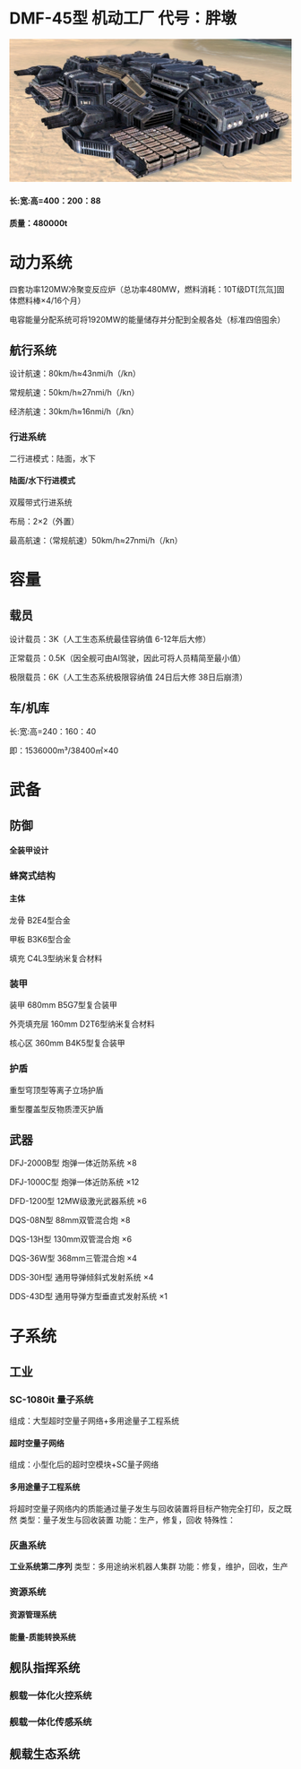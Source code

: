 # DMF-45型  机动工厂 代号：胖墩

![](https://github.com/NEANC/OUCDB/blob/master/%E5%8D%95%E4%BD%8D%E8%AE%BE%E5%AE%9A%E9%9B%86/%E6%97%A7%E6%97%B6%E4%BB%A3/%E5%9C%B0%E9%9D%A2/%E5%9B%BE%E5%BA%93/DMF-45%E5%9E%8B%20%20%E6%9C%BA%E5%8A%A8%E5%B7%A5%E5%8E%82.jpg "DMF-45型 机动工厂 侧视图")

#### 长:宽:高=400：200：88
#### 质量：480000t

# 动力系统
四套功率120MW冷聚变反应炉（总功率480MW，燃料消耗：10T级DT[氘氚]固体燃料棒×4/16个月）

电容能量分配系统可将1920MW的能量储存并分配到全舰各处（标准四倍囤余）

## 航行系统
设计航速：80km/h≈43nmi/h（/kn）

常规航速：50km/h≈27nmi/h（/kn）

经济航速：30km/h≈16nmi/h（/kn）

### 行进系统
二行进模式：陆面，水下

#### 陆面/水下行进模式
双履带式行进系统

布局：2×2（外置）

最高航速：（常规航速）50km/h≈27nmi/h（/kn）

# 容量

## 载员
设计载员：3K（人工生态系统最佳容纳值 6-12年后大修）

正常载员：0.5K（因全舰可由AI驾驶，因此可将人员精简至最小值）

极限载员：6K（人工生态系统极限容纳值 24日后大修 38日后崩溃）

## 车/机库
长:宽:高=240：160：40

即：1536000m³/38400㎡×40

# 武备

## 防御
#### 全装甲设计
### 蜂窝式结构
#### 主体
龙骨 B2E4型合金

甲板 B3K6型合金

填充 C4L3型纳米复合材料
### 装甲
装甲 680mm B5G7型复合装甲

外壳填充层 160mm D2T6型纳米复合材料

核心区 360mm B4K5型复合装甲
### 护盾
重型穹顶型等离子立场护盾

重型覆盖型反物质湮灭护盾


## 武器
DFJ-2000B型 炮弹一体近防系统 ×8

DFJ-1000C型 炮弹一体近防系统 ×12

DFD-1200型 12MW级激光武器系统 ×6

DQS-08N型 88mm双管混合炮 ×8

DQS-13H型 130mm双管混合炮 ×6

DQS-36W型 368mm三管混合炮 ×4

DDS-30H型 通用导弹倾斜式发射系统 ×4

DDS-43D型 通用导弹方型垂直式发射系统 ×1


# 子系统

## 工业

### SC-1080it 量子系统
组成：大型超时空量子网络+多用途量子工程系统
#### 超时空量子网络
组成：小型化后的超时空模块+SC量子网络
#### 多用途量子工程系统
将超时空量子网络内的质能通过量子发生与回收装置将目标产物完全打印，反之既然
类型：量子发生与回收装置
功能：生产，修复，回收
特殊性：

### 灰蛊系统
**工业系统第二序列**
类型：多用途纳米机器人集群
功能：修复，维护，回收，生产

### 资源系统
#### 资源管理系统
#### 能量-质能转换系统


## 舰队指挥系统
### 舰载一体化火控系统
### 舰载一体化传感系统


## 舰载生态系统

